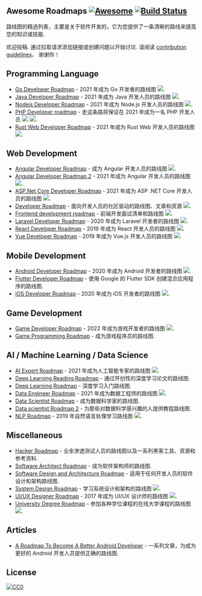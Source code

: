 <div class="github-widget" data-repo="liuchong/awesome-roadmaps"></div>

## Awesome Roadmaps [![Awesome](https://awesome.re/badge.svg)](https://awesome.re) [![Build Status](https://travis-ci.org/liuchong/awesome-roadmaps.svg?branch=master)](https://travis-ci.org/liuchong/awesome-roadmaps)

路线图的精选列表，主要是关于软件开发的，它为您提供了一条清晰的路线来提高您的知识或技能.

欢迎投稿.
通过拉取请求添加链接或创建问题以开始讨论.
请阅读 [contribution guidelines](https://github.com/liuchong/awesome-roadmaps/blob/master/contributing.md)， 谢谢你！



## Programming Language
- [Go Developer Roadmap](https://raw.githubusercontent.com/Alikhll/golang-developer-roadmap) - 2021 年成为 Go 开发者的路线图 [<img src="https://img.shields.io/badge/Roadmap-2021-green.svg">](https://raw.githubusercontent.com/Alikhll/golang-developer-roadmap).
- [Java Developer Roadmap](https://raw.githubusercontent.com/s4kibs4mi/java-developer-roadmap) - 2021 年成为 Java 开发人员的路线图 [<img src="https://img.shields.io/badge/Roadmap-2021-green.svg">](https://raw.githubusercontent.com/s4kibs4mi/java-developer-roadmap).
- [Nodejs Developer Roadmap](https://raw.githubusercontent.com/aliyr/Nodejs-Developer-Roadmap) - 2021 年成为 Node.js 开发人员的路线图 [<img src="https://img.shields.io/badge/Roadmap-2021-green.svg">](https://raw.githubusercontent.com/aliyr/Nodejs-Developer-Roadmap).
- [PHP Developer roadmap](https://raw.githubusercontent.com/thecodeholic/php-developer-roadmap) - 走这条路将保证在 2021 年成为一名 PHP 开发人员 [<img src="https://img.shields.io/badge/Roadmap-2021-green.svg">](https://raw.githubusercontent.com/thecodeholic/php-developer-roadmap) [<img src="https://img.shields.io/badge/YouTube-FF0000?logo=youtube">](https://raw.githubusercontent.com/thecodeholic/php-developer-roadmap).
- [Rust Web Developer Roadmap](https://raw.githubusercontent.com/anshulrgoyal/rust-web-developer-roadmap) - 2021 年成为 Rust Web 开发人员的路线图 [<img src="https://img.shields.io/badge/Roadmap-2021-green.svg">](https://raw.githubusercontent.com/anshulrgoyal/rust-web-developer-roadmap).


## Web Development
- [Angular Developer Roadmap](https://raw.githubusercontent.com/sulco/angular-developer-roadmap) - 成为 Angular 开发人员的路线图 [<img src="https://img.shields.io/badge/Roadmap-2018-yellow.svg">](https://raw.githubusercontent.com/sulco/angular-developer-roadmap).
- [Angular Developer Roadmap 2](https://raw.githubusercontent.com/saifaustcse/angular-developer-roadmap) - 2021 年成为 Angular 开发人员的路线图 [<img src="https://img.shields.io/badge/Roadmap-2021-green.svg">](https://raw.githubusercontent.com/saifaustcse/angular-developer-roadmap).
- [ASP.Net Core Developer Roadmap](https://raw.githubusercontent.com/MoienTajik/AspNetCore-Developer-Roadmap) - 2021 年成为 ASP .NET Core 开发人员的路线图 [<img src="https://img.shields.io/badge/Roadmap-2021-green.svg">](https://raw.githubusercontent.com/MoienTajik/AspNetCore-Developer-Roadmap).
- [Developer Roadmap](https://raw.githubusercontent.com/kamranahmedse/developer-roadmap) - 面向开发人员的社区驱动的路线图、文章和资源 [<img src="https://img.shields.io/badge/Roadmap-2022-green.svg">](https://raw.githubusercontent.com/kamranahmedse/developer-roadmap).
- [Frontend development roadmap](https://raw.githubusercontent.com/sadanandpai/frontend-learning-kit/blob/main/2022_FE_roadmap.pdf) - 前端开发面试清单和路线图 [<img src="https://img.shields.io/badge/Roadmap-2022-green.svg">](https://raw.githubusercontent.com/kamranahmedse/developer-roadmap/blob/main/2022_FE_roadmap.pdf).
- [Laravel Developer Roadmap](https://raw.githubusercontent.com/Hasnayeen/laravel-developer-roadmap) - 2020 年成为 Laravel 开发者的路线图 [<img src="https://img.shields.io/badge/Roadmap-2020-yellowgreen.svg">](https://raw.githubusercontent.com/Hasnayeen/laravel-developer-roadmap).
- [React Developer Roadmap](https://raw.githubusercontent.com/adam-golab/react-developer-roadmap) - 2019 年成为 React 开发人员的路线图 [<img src="https://img.shields.io/badge/Roadmap-2019-yellowgreen.svg">](https://raw.githubusercontent.com/adam-golab/react-developer-roadmap).
- [Vue Developer Roadmap](https://raw.githubusercontent.com/flaviocopes/vue-developer-roadmap) - 2019 年成为 Vue.js 开发人员的路线图 [<img src="https://img.shields.io/badge/Roadmap-2019-yellowgreen.svg">](https://raw.githubusercontent.com/flaviocopes/vue-developer-roadmap).

## Mobile Development
- [Android Developer Roadmap](https://raw.githubusercontent.com/anacoimbrag/android-developer-roadmap) - 2020 年成为 Android 开发者的路线图 [<img src="https://img.shields.io/badge/Roadmap-2020-yellowgreen.svg">](https://raw.githubusercontent.com/anacoimbrag/android-developer-roadmap).
- [Flutter Developer Roadmap](https://github.com/olexale/flutter_roadmap) - 使用 Google 的 Flutter SDK 创建混合应用程序的路线图.
- [iOS Developer Roadmap](https://raw.githubusercontent.com/BohdanOrlov/iOS-Developer-Roadmap) - 2020 年成为 iOS 开发者的路线图 [<img src="https://img.shields.io/badge/Roadmap-2020-yellowgreen.svg">](https://raw.githubusercontent.com/BohdanOrlov/iOS-Developer-Roadmap).

## Game Development
- [Game Developer Roadmap](https://raw.githubusercontent.com/utilForever/game-developer-roadmap) - 2022 年成为游戏开发者的路线图 [<img src="https://img.shields.io/badge/Roadmap-2022-green.svg">](https://raw.githubusercontent.com/utilForever/game-developer-roadmap).
- [Game Programming Roadmap](https://github.com/miloyip/game-programmer) - 成为游戏程序员的路线图.

## AI / Machine Learning / Data Science
- [AI Expert Roadmap](https://raw.githubusercontent.com/AMAI-GmbH/AI-Expert-Roadmap) - 2021 年成为人工智能专家的路线图 [<img src="https://img.shields.io/badge/Roadmap-2021-green.svg">](https://raw.githubusercontent.com/AMAI-GmbH/AI-Expert-Roadmap).
- [Deep Learning Reading Roadmap](https://github.com/floodsung/Deep-Learning-Papers-Reading-Roadmap) - 通过开创性的深度学习论文的路线图.
- [Deep Learning Roadmap](https://github.com/machinelearningmindset/deep-learning-roadmap) - 深度学习入门路线图.
- [Data Engineer Roadmap](https://raw.githubusercontent.com/datastacktv/data-engineer-roadmap) - 2021 年成为数据工程师的路线图 [<img src="https://img.shields.io/badge/Roadmap-2021-green.svg">](https://raw.githubusercontent.com/datastacktv/data-engineer-roadmap).
- [Data Scientist Roadmap](https://github.com/hasbrain/data-science-roadmap) - 成为数据科学家的路线图.
- [Data scientist Roadmap 2](https://github.com/MrMimic/data-scientist-roadmap) - 为那些对数据科学感兴趣的人提供教程路线图.
- [NLP Roadmap](https://raw.githubusercontent.com/graykode/nlp-roadmap) - 2019 年自然语言处理学习路线图 [<img src="https://img.shields.io/badge/Roadmap-2019-yellowgreen.svg">](https://raw.githubusercontent.com/graykode/nlp-roadmap).

## Miscellaneous
- [Hacker Roadmap](https://github.com/Sundowndev/hacker-roadmap) - 业余渗透测试人员的路线图以及一系列黑客工具、资源和参考资料.
- [Software Architect Roadmap](https://github.com/AlaaAttya/software-architect-roadmap) - 成为软件架构师的路线图.
- [Software Design and Architecture Roadmap](https://github.com/stemmlerjs/software-design-and-architecture-roadmap) - 适用于任何开发人员的软件设计和架构路线图.
- [System Design Roadmap](https://raw.githubusercontent.com/mohsenshafiei/system-design-master-plan) - 学习系统设计和架构的路线图 [<img src="https://img.shields.io/badge/Roadmap-2021-green.svg">](https://raw.githubusercontent.com/mohsenshafiei/system-design-master-plan).
- [UI/UX Designer Roadmap](https://raw.githubusercontent.com/togiberlin/ui-ux-designer-roadmap) - 2017 年成为 UI/UX 设计师的路线图 [<img src="https://img.shields.io/badge/Roadmap-2017-yellow.svg">](https://raw.githubusercontent.com/togiberlin/ui-ux-designer-roadmap).
- [University Degree Roadmap](https://raw.githubusercontent.com/nietsymerej/collecobrary) - 参加各种学位课程的在线大学课程的路线图 [<img src="https://img.shields.io/badge/Roadmap-2021-green.svg">](https://raw.githubusercontent.com/nietsymerej/collecobrary).

## Articles
- [A Roadmap To Become A Better Android Developer](https://medium.com/mindorks/a-roadmap-to-become-a-better-android-developer-3038cf7f8c8d) - 一系列文章，为成为更好的 Android 开发人员提供正确的路线图.

## License

[![CC0](http://mirrors.creativecommons.org/presskit/buttons/88x31/svg/cc-zero.svg)](https://creativecommons.org/publicdomain/zero/1.0/)

